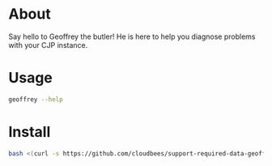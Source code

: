 # About

Say hello to Geoffrey the butler! He is here to help you diagnose problems with your CJP instance.

# Usage

```bash
geoffrey --help
```

# Install

```bash
bash <(curl -s https://github.com/cloudbees/support-required-data-geoffrey/install.sh)

```